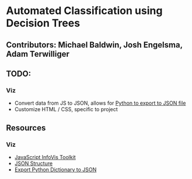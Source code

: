 # Automated Classification using Decision Trees

## Contributors: Michael Baldwin, Josh Engelsma, Adam Terwilliger

## TODO:

### Viz
- Convert data from JS to JSON, allows for [Python to export to JSON file](http://stackoverflow.com/questions/12309269/how-do-i-write-json-data-to-a-file-in-python)
- Customize HTML / CSS, specific to project


## Resources

### Viz
- [JavaScript InfoVis Toolkit](http://philogb.github.io/jit/index.html)
- [JSON Structure](http://stackoverflow.com/questions/14484613/load-local-json-file-into-variable)
- [Export Python Dictionary to JSON](http://stackoverflow.com/questions/12309269/how-do-i-write-json-data-to-a-file-in-python)
